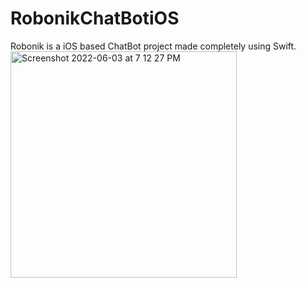 # RobonikChatBotiOS
Robonik is a iOS based ChatBot project made completely using Swift. 
<img width="362" alt="Screenshot 2022-06-03 at 7 12 27 PM" src="https://user-images.githubusercontent.com/84260232/171867294-b9f68896-2475-4327-952b-d7137c79120f.png">

